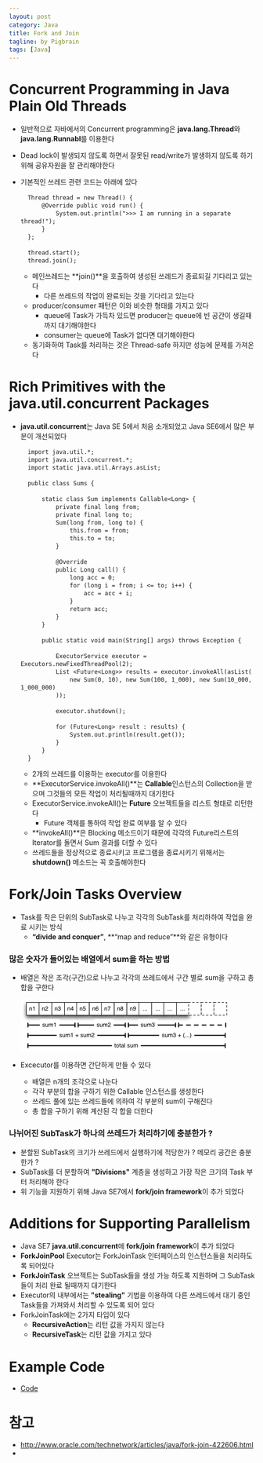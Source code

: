 ```yaml
---
layout: post
category: Java
title: Fork and Join
tagline: by Pigbrain
tags: [Java]
---
```


<!--more-->


# Concurrent Programming in Java Plain Old Threads  
* 일반적으로 자바에서의 Concurrent programming은 **java.lang.Thread**와 **java.lang.Runnabl**를 이용한다  
* Dead lock이 발생되지 않도록 하면서 잘못된 read/write가 발생하지 않도록 하기 위해 공유자원을 잘 관리해야한다  
* 기본적인 쓰레드 관련 코드는 아래에 있다  

		Thread thread = new Thread() { 
			@Override public void run() {
				System.out.println(">>> I am running in a separate thread!");
			}
		};

		thread.start();
		thread.join();
  
	* 메인쓰레드는 **join()**을 호출하여 생성된 쓰레드가 종료되길 기다리고 있는다  
		* 다른 쓰레드의 작업이 완료되는 것을 기다리고 있는다  
	* producer/consumer 패턴은 이와 비슷한 형태를 가지고 있다  
		* queue에 Task가 가득차 있드면 producer는 queue에 빈 공간이 생길때까지 대기해야한다  
		* consumer는 queue에 Task가 없다면 대기해야한다  
	* 동기화하여 Task를 처리하는 것은 Thread-safe 하지만 성능에 문제를 가져온다  
  
# Rich Primitives with the java.util.concurrent Packages  
* **java.util.concurrent**는 Java SE 5에서 처음 소개되었고 Java SE6에서 많은 부분이 개선되었다  


		import java.util.*;
		import java.util.concurrent.*;
		import static java.util.Arrays.asList;
		
		public class Sums {
		
			static class Sum implements Callable<Long> {
				private final long from;
				private final long to;
				Sum(long from, long to) {
					this.from = from;
					this.to = to;
				}
				
				@Override
				public Long call() {
					long acc = 0;
					for (long i = from; i <= to; i++) {
						acc = acc + i;
					}
					return acc;
				}
			}
			
			public static void main(String[] args) throws Exception {
				
				ExecutorService executor = Executors.newFixedThreadPool(2);
				List <Future<Long>> results = executor.invokeAll(asList(
					new Sum(0, 10), new Sum(100, 1_000), new Sum(10_000, 1_000_000)
				));
				
				executor.shutdown();
				
				for (Future<Long> result : results) {
					System.out.println(result.get());
				}                
			}    
		}

	* 2개의 쓰레드를 이용하는 executor를 이용한다  
	* **ExecutorService.invokeAll()**는 **Callable**인스턴스의 Collection을 받으며 그것들의 모든 작업이 처리될때까지 대기한다  
	* ExecutorService.invokeAll()는 **Future** 오브젝트들을 리스트 형태로 리턴한다  
		* Future 객체를 통하여 작업 완료 여부를 알 수 있다  
	* **invokeAll()**은 Blocking 메소드이기 때문에 각각의 Future리스트의 Iterator를 돌면서  Sum 결과를 더할 수 있다  
	* 쓰레드들을 정상적으로 종료시키고 프로그램을 종료시키기 위해서는 **shutdown()** 메소드는 꼭 호출해야한다  

# Fork/Join Tasks Overview
* Task를 작은 단위의 SubTask로 나누고 각각의 SubTask를 처리하하여 작업을 완료 시키는 방식  
	* **“divide and conquer”**, **“map and reduce”**와 같은 유형이다  

### 많은 숫자가 들어있는 배열에서 sum을 하는 방법  
* 배열은 작은 조각(구간)으로 나누고 각각의 쓰레드에서 구간 별로 sum을 구하고 총 합을 구한다  

  <img src="/assets/themes/Snail/img/Java/ForkAndJoin/sum.png" alt="">  

* Excecutor를 이용하면 간단하게 만들 수 있다  
	* 배열은 n개의 조각으로 나눈다  
	* 각각 부분의 합을 구하기 위한 Callable 인스턴스를 생성한다  
	* 쓰레드 풀에 있는 쓰레드들에 의하여 각 부분의 sum이 구해진다  
	* 총 합을 구하기 위해 계산된 각 합을 더한다  

### 나뉘어진 SubTask가 하나의 쓰레드가 처리하기에 충분한가 ?  
* 분할된 SubTask의 크기가 쓰레드에서 실행하기에 적당한가 ? 메모리 공간은 충분한가 ?  
* SubTask를 더 분할하여 **"Divisions"** 계층을 생성하고 가장 작은 크기의 Task 부터 처리해야 한다  
* 위 기능을 지원하기 위해 Java SE7에서 **fork/join framework**이 추가 되었다  
  
# Additions for Supporting Parallelism  
* Java SE7 **java.util.concurrent**에 **fork/join framework**이 추가 되었다  
* **ForkJoinPool** Executor는 ForkJoinTask 인터페이스의 인스턴스들을 처리하도록 되어있다  
* **ForkJoinTask** 오브젝트는 SubTask들을 생성 가능 하도록 지원하며 그 SubTask들이 처리 완료 될때까지 대기한다  
* Executor의 내부에서는 **"stealing"** 기법을 이용하여 다른 쓰레드에서 대기 중인 Task들을 가져와서 처리할 수 있도록 되어 있다  
* ForkJoinTask에는 2가지 타입이 있다  
	* **RecursiveAction**는 리턴 값을 가지지 않는다  
	* **RecursiveTask**는 리턴 값을 가지고 있다  

# Example Code
* [Code](https://github.com/pigbrain/HelloJava/tree/master/src/main/java/io/pigbrain/concurrent)  
  
# 참고  
* http://www.oracle.com/technetwork/articles/java/fork-join-422606.html  
* 
